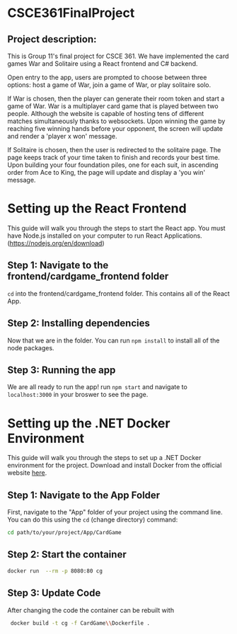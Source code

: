 # CSCE361FinalProject

## Project description:
This is Group 11's final project for CSCE 361. We have implemented the card games War and Solitaire using a React frontend and C# backend. 

Open entry to the app, users are prompted to choose between three options: host a game of War, join a game of War, or play solitaire solo.

If War is chosen, then the player can generate their room token and start a game of War. War is a multiplayer card game that is played between two people. Although the website is capable of hosting tens of different matches simultaneously thanks to websockets. Upon winning the game by reaching five winning hands before your opponent, the screen will update and render a 'player x won' message.

If Solitaire is chosen, then the user is redirected to the solitaire page. The page keeps track of your time taken to finish and records your best time. Upon building your four foundation piles, one for each suit, in ascending order from Ace to King, the page will update and display a 'you win' message.


# Setting up the React Frontend
This guide will walk you through the steps to start the React app. 
You must have Node.js installed on your computer to run React Applications. (https://nodejs.org/en/download)

## Step 1: Navigate to the frontend/cardgame_frontend folder
`cd` into the frontend/cardgame_frontend folder. This contains all of the React App.

## Step 2: Installing dependencies
Now that we are in the folder. You can run `npm install` to install all of the node packages.

## Step 3: Running the app
We are all ready to run the app! run `npm start` and navigate to `localhost:3000` in your broswer to see the page.

# Setting up the .NET Docker Environment

This guide will walk you through the steps to set up a .NET Docker environment for the project. Download and install Docker from the official website [here](https://www.docker.com/get-started).

## Step 1: Navigate to the App Folder

First, navigate to the "App" folder of your project using the command line. You can do this using the `cd` (change directory) command:

```bash
cd path/to/your/project/App/CardGame
```

## Step 2: Start the container

```bash
docker run  --rm -p 8080:80 cg
```
## Step 3: Update Code

After changing the code the container can be rebuilt with

```bash
 docker build -t cg -f CardGame\\Dockerfile .
```

